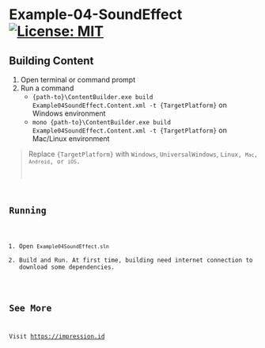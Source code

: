 # Example-04-SoundEffect [![License: MIT](https://img.shields.io/badge/License-MIT-yellow.svg)](https://opensource.org/licenses/MIT)

## Building Content
1. Open terminal or command prompt
2. Run a command
   *  <code>{path-to}\ContentBuilder.exe build Example04SoundEffect.Content.xml -t {TargetPlatform}</code> on Windows environment
   *  <code>mono {path-to}\ContentBuilder.exe build Example04SoundEffect.Content.xml -t {TargetPlatform}</code> on Mac/Linux environment

>  Replace <code>{TargetPlatform}</code> with <code>Windows</code>, <code>UniversalWindows</code>, <code>Linux, <code>Mac</code>, <code>Android</code>, or <code>iOS</code>.

## Running
1. Open <code>Example04SoundEffect.sln</code>
3. Build and Run. At first time, building need internet connection to download some dependencies.

## See More
Visit https://impression.id
